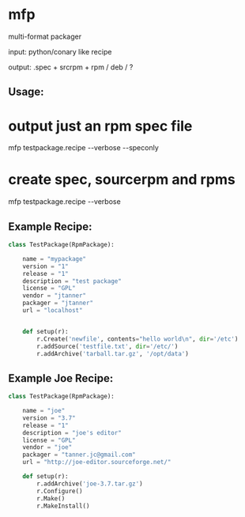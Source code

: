 mfp
===

multi-format packager


input: python/conary like recipe

output:  .spec + srcrpm + rpm  / deb / ?

Usage:
---

# output just an rpm spec file
mfp testpackage.recipe --verbose --speconly

# create spec, sourcerpm and rpms
mfp testpackage.recipe --verbose


Example Recipe:
---

```python
class TestPackage(RpmPackage):

    name = "mypackage"
    version = "1"
    release = "1"
    description = "test package"
    license = "GPL"
    vendor = "jtanner"
    packager = "jtanner"
    url = "localhost"


    def setup(r):
        r.Create('newfile', contents="hello world\n", dir='/etc')
        r.addSource('testfile.txt', dir='/etc/')
        r.addArchive('tarball.tar.gz', '/opt/data')
```

Example Joe Recipe:
---

```python
class TestPackage(RpmPackage):

    name = "joe"
    version = "3.7"
    release = "1"
    description = "joe's editor"
    license = "GPL"
    vendor = "joe"
    packager = "tanner.jc@gmail.com"
    url = "http://joe-editor.sourceforge.net/"

    def setup(r):
        r.addArchive('joe-3.7.tar.gz')
        r.Configure()
        r.Make()
        r.MakeInstall()
```
